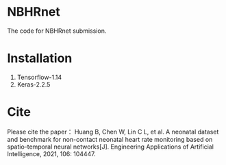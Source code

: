 # NBHRnet
The code for NBHRnet submission.

# Installation

1. Tensorflow-1.14
2. Keras-2.2.5

# Cite
Please cite the paper：
Huang B, Chen W, Lin C L, et al. A neonatal dataset and benchmark for non-contact neonatal heart rate monitoring based on spatio-temporal neural networks[J]. Engineering Applications of Artificial Intelligence, 2021, 106: 104447.
